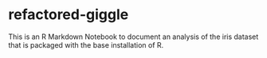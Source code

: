 # refactored-giggle
This is an R Markdown Notebook to document an analysis of the iris dataset that is packaged with the base installation of R.
